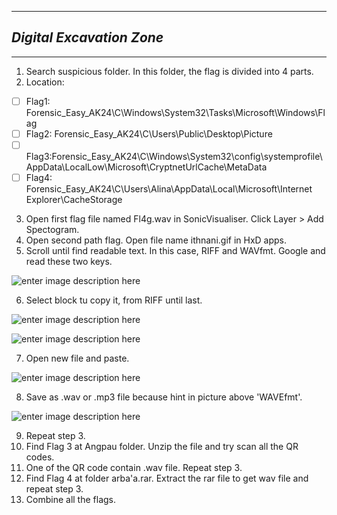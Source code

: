 ***

## *Digital Excavation Zone*

***
1. Search suspicious folder. In this folder, the flag is divided into 4 parts. 
2. Location: 
 - [ ] Flag1: Forensic_Easy_AK24\C\Windows\System32\Tasks\Microsoft\Windows\Flag
 - [ ] Flag2: Forensic_Easy_AK24\C\Users\Public\Desktop\Picture
 - [ ] Flag3:Forensic_Easy_AK24\C\Windows\System32\config\systemprofile\AppData\LocalLow\Microsoft\CryptnetUrlCache\MetaData
 - [ ] Flag4: Forensic_Easy_AK24\C\Users\Alina\AppData\Local\Microsoft\Internet Explorer\CacheStorage
3. Open first flag file named Fl4g.wav in SonicVisualiser. Click Layer > Add Spectogram.
4. Open second path flag. Open file name ithnani.gif in HxD apps. 
5. Scroll until find readable text. In this case, RIFF and WAVfmt. Google and read these two keys.

![enter image description here](https://lh3.googleusercontent.com/pw/AP1GczMTszzxlTqrmYeqcZNMvQklo5Y14BpChLVDZwh-zGLuu6kPBbz2hmPNkGYeET-FOmzfjx-wvl5FxaV1lxpgO_l1Vyn_4CcI8Pjpa8tfTdt9ZlYTkRmVJT7xQDJq4wiOJ6didyt2drV-Tc7z2pwx7gLy=w696-h913-s-no-gm)

6. Select block tu copy it, from RIFF until last. 

![enter image description here](https://lh3.googleusercontent.com/pw/AP1GczP-7nn4TPZjPS9zPVwKU6wuzBVl0fGFlWTs1cJGsbpNok0k-dGn-zLcIxwv9mool6r5g88gfANDjxrpVc7eDXj3YtsETwO_xLdHI46p58Kgp5apYPlw_lreYdF8fYamin0PX9rtgLwEuavDJpf9aeSW=w406-h402-s-no-gm)

![enter image description here](https://lh3.googleusercontent.com/pw/AP1GczPkNnVjX2iKmtcmEnxRYqTuEgxXw1ODtZ7Si0k8fQauR9sxZC_xYqtAw2j1JC1hblgGSmRym3Nf6ZUfMsJJcsuw2pa_FXYw1dc_ITyBriO_A35i0qYwjZ1DP_0mYjZezAbcUdmfrpAbauNUkiICeE0a=w1116-h698-s-no-gm)

7. Open new file and paste. 

![enter image description here](https://lh3.googleusercontent.com/pw/AP1GczOFSlBz50IAzsDFlu4wjFiXLiRnrohRbXTYzo5Ku3jU4oV_LidCCo8NbrFUqP4yo7hNmwGqeCygTDqufCjO6basVth3Ta9SQDOAw1ypfFqlYtGdqPSmgvSdzXBUxabao8yx1W5MtyRMokujDmewldAc=w741-h913-s-no-gm)

8. Save as .wav or .mp3 file because hint in picture above 'WAVEfmt'.
   
![enter image description here](https://lh3.googleusercontent.com/pw/AP1GczMndnXLqRVLRRkf7UpyMcqFQtasR_Z4t3AdRCYR3YWx6P-55C4m1AdWESG4pf0-nWco7OLaHkbwFMDzR76grEelBm2sla368Qu_XLxC2GZvlC9qIX5i4z5rZDbWUZScYVbDVIPDQOLxyLwAQpipMuxV=w1382-h694-s-no-gm)

9. Repeat step 3.
10. Find Flag 3 at Angpau folder. Unzip the file and try scan all the QR codes. 
11. One of the QR code contain .wav file. Repeat step 3.
12. Find Flag 4 at folder arba'a.rar. Extract the rar file to get wav file and repeat step 3.
13. Combine all the flags.

